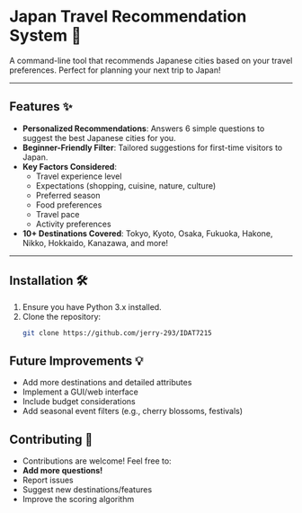 # Japan Travel Recommendation System 🌸

A command-line tool that recommends Japanese cities based on your travel preferences. Perfect for planning your next trip to Japan!

---

## Features ✨
- **Personalized Recommendations**: Answers 6 simple questions to suggest the best Japanese cities for you.
- **Beginner-Friendly Filter**: Tailored suggestions for first-time visitors to Japan.
- **Key Factors Considered**:
  - Travel experience level
  - Expectations (shopping, cuisine, nature, culture)
  - Preferred season
  - Food preferences
  - Travel pace
  - Activity preferences
- **10+ Destinations Covered**: Tokyo, Kyoto, Osaka, Fukuoka, Hakone, Nikko, Hokkaido, Kanazawa, and more!

---

## Installation 🛠️
1. Ensure you have Python 3.x installed.
2. Clone the repository:
   ```bash
   git clone https://github.com/jerry-293/IDAT7215

## Future Improvements 💡
- Add more destinations and detailed attributes
- Implement a GUI/web interface
- Include budget considerations
- Add seasonal event filters (e.g., cherry blossoms, festivals)

## Contributing 🤝
- Contributions are welcome! Feel free to:
- **Add more questions!**
- Report issues
- Suggest new destinations/features
- Improve the scoring algorithm
